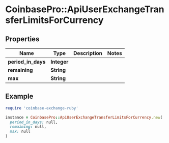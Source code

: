# CoinbasePro::ApiUserExchangeTransferLimitsForCurrency

## Properties

| Name | Type | Description | Notes |
| ---- | ---- | ----------- | ----- |
| **period_in_days** | **Integer** |  |  |
| **remaining** | **String** |  |  |
| **max** | **String** |  |  |

## Example

```ruby
require 'coinbase-exchange-ruby'

instance = CoinbasePro::ApiUserExchangeTransferLimitsForCurrency.new(
  period_in_days: null,
  remaining: null,
  max: null
)
```

